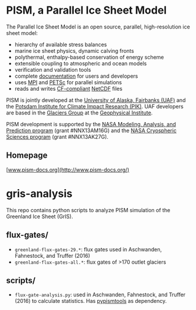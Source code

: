 PISM, a Parallel Ice Sheet Model
================================

The Parallel Ice Sheet Model is an open source, parallel, high-resolution ice sheet model:

* hierarchy of available stress balances
* marine ice sheet physics, dynamic calving fronts
* polythermal, enthalpy-based conservation of energy scheme
* extensible coupling to atmospheric and ocean models
* verification and validation tools
* complete [documentation](http://www.pism-docs.org/) for users and developers
* uses [MPI](http://www-unix.mcs.anl.gov/mpi/) and [PETSc](http://www-unix.mcs.anl.gov/petsc/petsc-as/) for parallel simulations
* reads and writes [CF-compliant](http://cf-pcmdi.llnl.gov/) [NetCDF](http://www.unidata.ucar.edu/software/netcdf/) files

PISM is jointly developed at the [University of Alaska, Fairbanks (UAF)](http://www.uaf.edu/) and the [Potsdam Institute for Climate Impact Research (PIK)](http://www.pik-potsdam.de/).  UAF developers are based in the [Glaciers Group](http://www.gi.alaska.edu/snowice/glaciers/) at the [Geophysical Institute](http://www.gi.alaska.edu).

PISM development is supported by the [NASA Modeling, Analysis, and Prediction program](http://map.nasa.gov/) (grant #NNX13AM16G) and the [NASA Cryospheric Sciences program](http://ice.nasa.gov/) (grant #NNX13AK27G).


Homepage
--------

[www.pism-docs.org](http://www.pism-docs.org/)


gris-analysis
================================

This repo contains python scripts to analyze PISM simulation of the Greenland Ice Sheet (GrIS).

flux-gates/
--------

* ```greenland-flux-gates-29.*```: flux gates used in Aschwanden, Fahnestock, and Truffer (2016)
* ```greenland-flux-gates-all.*```: flux gates of >170 outlet glaciers

scripts/
--------

* ```flux-gate-analysis.py```: used in Aschwanden, Fahnestock, and Truffer (2016) to calculate statistics. Has [pypismtools](https://github.com/pism/pypismtools) as dependency.